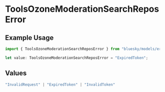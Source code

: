 # ToolsOzoneModerationSearchReposError

## Example Usage

```typescript
import { ToolsOzoneModerationSearchReposError } from "bluesky/models/errors";

let value: ToolsOzoneModerationSearchReposError = "ExpiredToken";
```

## Values

```typescript
"InvalidRequest" | "ExpiredToken" | "InvalidToken"
```